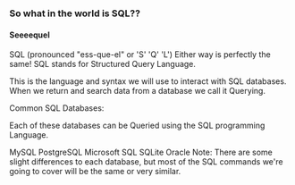 ### So what in the world is SQL??
#### Seeeequel

SQL (pronounced "ess-que-el" or 'S' 'Q' 'L') Either way is perfectly the same! SQL stands for Structured Query Language.

This is the language and syntax we will use to interact with SQL databases. When we return and search data from a database we call it Querying.


Common SQL Databases:

Each of these databases can be Queried using the SQL programming Language.

MySQL
PostgreSQL
Microsoft SQL
SQLite
Oracle
Note: There are some slight differences to each database, but most of the SQL commands we're going to cover will be the same or very similar.
